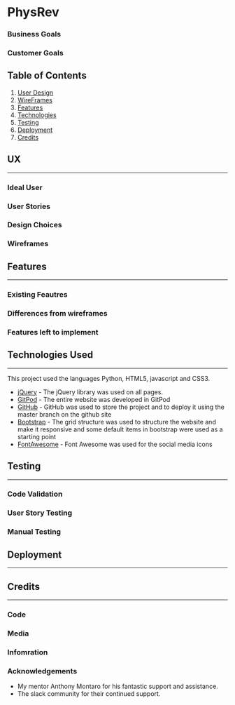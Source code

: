 # PhysRev

### **Business Goals**

### **Customer Goals**

## Table of Contents
1. [User Design](#ux)
2. [WireFrames](#wireframes)
3. [Features](#features)
4. [Technologies](#technologies-used)
5. [Testing](#testing)
6. [Deployment](#deployment)
7. [Credits](#credits)
## UX
---
### **Ideal User**

### **User Stories**

### **Design Choices**

### **Wireframes**

## Features
---
### **Existing Feautres**

### **Differences from wireframes**

### **Features left to implement** 

## Technologies Used
---
This project used the languages Python, HTML5, javascript and CSS3.

- [jQuery](https://jquery.com/) - The jQuery library was used on all pages.
- [GitPod](https://gitpod.io/workspaces/) - The entire website was developed in GitPod
- [GitHub](https://github.com/) - GitHub was used to store the project and to deploy it using the master branch on the github site
- [Bootstrap](https://getbootstrap.com/) - The grid structure was used to structure the website and make it responsive and some default items in bootstrap were used as a starting point
- [FontAwesome](https://fontawesome.com/) - Font Awesome was used for the social media icons

## Testing
---
### **Code Validation**

### **User Story Testing**

### **Manual Testing**   


## Deployment
---

## Credits
---
### **Code**

### **Media**

### **Infomration**

### **Acknowledgements**
- My mentor Anthony Montaro for his fantastic support and assistance.
- The slack community for their continued support.
